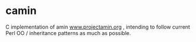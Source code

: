 camin
=====

C implementation of amin www.projectamin.org , intending to follow current Perl OO / inheritance patterns as much as possible.
